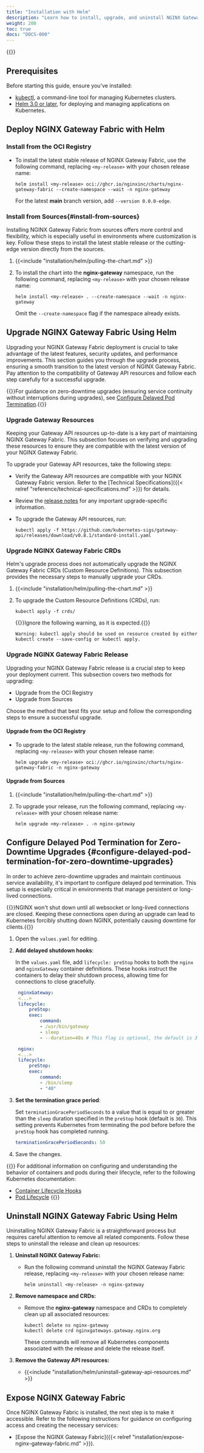```yaml
---
title: "Installation with Helm"
description: "Learn how to install, upgrade, and uninstall NGINX Gateway Fabric using Helm in a Kubernetes cluster. This guide offers clear, step-by-step instructions to get you started."
weight: 200
toc: true
docs: "DOCS-000"
---
```


{{<custom-styles>}}

## Prerequisites

Before starting this guide, ensure you've installed:

- [kubectl](https://kubernetes.io/docs/tasks/tools/), a command-line tool for managing Kubernetes clusters.
- [Helm 3.0 or later](https://helm.sh/docs/intro/install/), for deploying and managing applications on Kubernetes.


## Deploy NGINX Gateway Fabric with Helm

### Install from the OCI Registry

- To install the latest stable release of NGINX Gateway Fabric, use the following command, replacing `<my-release>` with your chosen release name:

   ```shell
   helm install <my-release> oci://ghcr.io/nginxinc/charts/nginx-gateway-fabric --create-namespace --wait -n nginx-gateway
   ```

   For the latest **main** branch version, add `--version 0.0.0-edge`.

### Install from Sources{#install-from-sources}

Installing NGINX Gateway Fabric from sources offers more control and flexibility, which is especially useful in environments where customization is key. Follow these steps to install the latest stable release or the cutting-edge version directly from the sources.

1. {{<include "installation/helm/pulling-the-chart.md" >}}

2. To install the chart into the **nginx-gateway** namespace, run the following command, replacing `<my-release>` with your chosen release name:

   ```shell
   helm install <my-release> . --create-namespace --wait -n nginx-gateway
   ```

   Omit the `--create-namespace` flag if the namespace already exists.



## Upgrade NGINX Gateway Fabric Using Helm

Upgrading your NGINX Gateway Fabric deployment is crucial to take advantage of the latest features, security updates, and performance improvements. This section guides you through the upgrade process, ensuring a smooth transition to the latest version of NGINX Gateway Fabric. Pay attention to the compatibility of Gateway API resources and follow each step carefully for a successful upgrade.

{{<tip>}}For guidance on zero-downtime upgrades (ensuring service continuity without interruptions during upgrades), see [Configure Delayed Pod Termination](#configure-delayed-pod-termination-for-zero-downtime-upgrades).{{</tip>}}


### Upgrade Gateway Resources

Keeping your Gateway API resources up-to-date is a key part of maintaining NGINX Gateway Fabric. This subsection focuses on verifying and upgrading these resources to ensure they are compatible with the latest version of your NGINX Gateway Fabric.

To upgrade your Gateway API resources, take the following steps:

- Verify the Gateway API resources are compatible with your NGINX Gateway Fabric version. Refer to the [Technical Specifications]({{< relref "reference/technical-specifications.md" >}}) for details.
- Review the [release notes](https://github.com/kubernetes-sigs/gateway-api/releases/tag/v0.8.1) for any important upgrade-specific information.
- To upgrade the Gateway API resources, run:

   ```shell
   kubectl apply -f https://github.com/kubernetes-sigs/gateway-api/releases/download/v0.8.1/standard-install.yaml
   ```

### Upgrade NGINX Gateway Fabric CRDs

Helm's upgrade process does not automatically upgrade the NGINX Gateway Fabric CRDs (Custom Resource Definitions). This subsection provides the necessary steps to manually upgrade your CRDs.


1. {{<include "installation/helm/pulling-the-chart.md" >}}

2. To upgrade the Custom Resource Definitions (CRDs), run:

      ```shell
      kubectl apply -f crds/
      ```

      {{<note>}}Ignore the following warning, as it is expected.{{</note>}}

      ```
      Warning: kubectl apply should be used on resource created by either kubectl create --save-config or kubectl apply.
      ```

### Upgrade NGINX Gateway Fabric Release

Upgrading your NGINX Gateway Fabric release is a crucial step to keep your deployment current. This subsection covers two methods for upgrading: 

- Upgrade from the OCI Registry
- Upgrade from Sources

Choose the method that best fits your setup and follow the corresponding steps to ensure a successful upgrade.

#### Upgrade from the OCI Registry

- To upgrade to the latest stable release, run the following command, replacing `<my-release>` with your chosen release name:

   ```shell
   helm upgrade <my-release> oci://ghcr.io/nginxinc/charts/nginx-gateway-fabric -n nginx-gateway
   ```

#### Upgrade from Sources

1. {{<include "installation/helm/pulling-the-chart.md" >}}

2. To upgrade your release, run the following command, replacing `<my-release>` with your chosen release name:

   ```shell
   helm upgrade <my-release> . -n nginx-gateway
   ```

## Configure Delayed Pod Termination for Zero-Downtime Upgrades {#configure-delayed-pod-termination-for-zero-downtime-upgrades}

In order to achieve zero-downtime upgrades and maintain continuous service availability, it's important to configure delayed pod termination. This setup is especially critical in environments that manage persistent or long-lived connections.

{{<note>}}NGINX won't shut down until all websocket or long-lived connections are closed. Keeping these connections open during an upgrade can lead to Kubernetes forcibly shutting down NGINX, potentially causing downtime for clients.{{</note>}}

1. Open the `values.yaml` for editing.

1. **Add delayed shutdown hooks**:

   In the `values.yaml` file, add `lifecycle: preStop` hooks to both the `nginx` and `nginxGateway` container definitions. These hooks instruct the containers to delay their shutdown process, allowing time for connections to close gracefully.

   ```yaml
    nginxGateway:
    <...>
    lifecycle:
        preStop:
        exec:
            command:
            - /usr/bin/gateway
            - sleep
            - --duration=40s # This flag is optional, the default is 30s

    nginx:
    <...>
    lifecycle:
        preStop:
        exec:
            command:
            - /bin/sleep
            - "40"
   ```

1. **Set the termination grace period**:

   Set `terminationGracePeriodSeconds` to a value that is equal to or greater than the `sleep` duration specified in the `preStop` hook (default is `30`). This setting prevents Kubernetes from terminating the pod before before the `preStop` hook has completed running.

   ```yaml
   terminationGracePeriodSeconds: 50
   ```

1. Save the changes.

{{<see-also>}} 
For additional information on configuring and understanding the behavior of containers and pods during their lifecycle, refer to the following Kubernetes documentation:
- [Container Lifecycle Hooks](https://kubernetes.io/docs/concepts/containers/container-lifecycle-hooks/#container-hooks)
- [Pod Lifecycle](https://kubernetes.io/docs/concepts/workloads/Pods/Pod-lifecycle/#Pod-termination)
{{</see-also>}} 


## Uninstall NGINX Gateway Fabric Using Helm

Uninstalling NGINX Gateway Fabric is a straightforward process but requires careful attention to remove all related components. Follow these steps to uninstall the release and clean up resources:

1. **Uninstall NGINX Gateway Fabric:**

   - Run the following command uninstall the NGINX Gateway Fabric release, replacing `<my-release>` with your chosen release name:

      ```shell
      helm uninstall <my-release> -n nginx-gateway
      ```

2. **Remove namespace and CRDs:**

   - Remove the **nginx-gateway** namespace and CRDs to completely clean up all associated resources:

      ```shell
      kubectl delete ns nginx-gateway
      kubectl delete crd nginxgateways.gateway.nginx.org
      ```

      These commands will remove all Kubernetes components associated with the release and delete the release itself.

3. **Remove the Gateway API resources:**

   - {{<include "installation/helm/uninstall-gateway-api-resources.md" >}}



## Expose NGINX Gateway Fabric

Once NGINX Gateway Fabric is installed, the next step is to make it accessible. Refer to the following instructions for guidance on configuring access and creating the necessary services:

- [Expose the NGINX Gateway Fabric]({{< relref "installation/expose-nginx-gateway-fabric.md" >}}).

